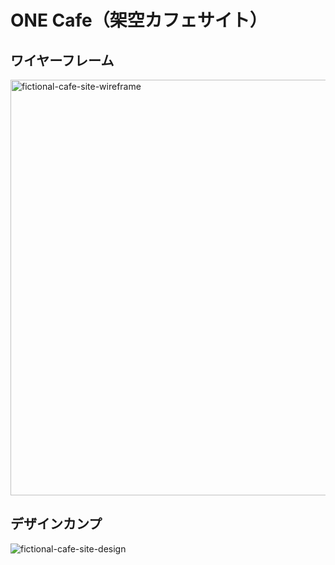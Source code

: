 # ONE Cafe（架空カフェサイト）

## ワイヤーフレーム
<img width="665" alt="fictional-cafe-site-wireframe" src="https://user-images.githubusercontent.com/79129786/134606272-93484440-f014-47bc-bdf9-98c48f168803.png">

## デザインカンプ
![fictional-cafe-site-design](https://user-images.githubusercontent.com/79129786/134146429-72c37af2-a300-4e20-9225-0de6bf7e2451.png)